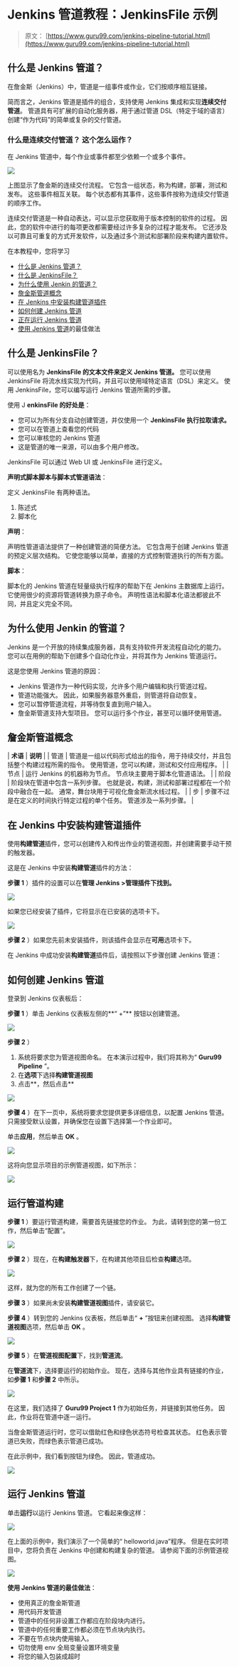 # Jenkins 管道教程：JenkinsFile 示例

> 原文： [https://www.guru99.com/jenkins-pipeline-tutorial.html](https://www.guru99.com/jenkins-pipeline-tutorial.html)

## 什么是 Jenkins 管道？

在詹金斯（Jenkins）中，管道是一组事件或作业，它们按顺序相互链接。

简而言之，Jenkins 管道是插件的组合，支持使用 Jenkins 集成和实现**连续交付管道**。 管道具有可扩展的自动化服务器，用于通过管道 DSL（特定于域的语言）创建“作为代码”的简单或复杂的交付管道。

### 什么是连续交付管道？ 这个怎么运作？

在 Jenkins 管道中，每个作业或事件都至少依赖一个或多个事件。

![](img/65633c9496ec26738ba445e0d5ce1c37.png)

上图显示了詹金斯的连续交付流程。 它包含一组状态，称为构建，部署，测试和发布。 这些事件相互关联。 每个状态都有其事件，这些事件按称为连续交付管道的顺序工作。

连续交付管道是一种自动表达，可以显示您获取用于版本控制的软件的过程。 因此，您的软件中进行的每项更改都需要经过许多复杂的过程才能发布。 它还涉及以可靠且可重复的方式开发软件，以及通过多个测试和部署阶段来构建内置软件。

在本教程中，您将学习

*   [什么是 Jenkins 管道？](#1)
*   [什么是 JenkinsFile？](#2)
*   [为什么使用 Jenkin 的管道？](#3)
*   [詹金斯管道概念](#4)
*   [在 Jenkins 中安装构建管道插件](#5)
*   [如何创建 Jenkins 管道](#6)
*   [正在运行 Jenkins 管道](#7)
*   [使用 Jenkins 管道](#8)的最佳做法

## 什么是 JenkinsFile？

可以使用名为 **JenkinsFile 的文本文件来定义 Jenkins 管道。** 您可以使用 JenkinsFile 将流水线实现为代码，并且可以使用域特定语言（DSL）来定义。 使用 JenkinsFile，您可以编写运行 Jenkins 管道所需的步骤。

使用 J **enkinsFile 的好处是**：

*   您可以为所有分支自动创建管道，并仅使用一个 **JenkinsFile 执行拉取请求。**
*   您可以在管道上查看您的代码
*   您可以审核您的 Jenkins 管道
*   这是管道的唯一来源，可以由多个用户修改。

JenkinsFile 可以通过 Web UI 或 JenkinsFile 进行定义。

**声明式脚本脚本与脚本式管道语法**：

定义 JenkinsFile 有两种语法。

1.  陈述式
2.  脚本化

**声明**：

声明性管道语法提供了一种创建管道的简便方法。 它包含用于创建 Jenkins 管道的预定义层次结构。 它使您能够以简单，直接的方式控制管道执行的所有方面。

**脚本**：

脚本化的 Jenkins 管道在轻量级执行程序的帮助下在 Jenkins 主数据库上运行。 它使用很少的资源将管道转换为原子命令。 声明性语法和脚本化语法都彼此不同，并且定义完全不同。

## 为什么使用 Jenkin 的管道？

Jenkins 是一个开放的持续集成服务器，具有支持软件开发流程自动化的能力。 您可以在用例的帮助下创建多个自动化作业，并将其作为 Jenkins 管道运行。

这是您使用 Jenkins 管道的原因：

*   Jenkins 管道作为一种代码实现，允许多个用户编辑和执行管道过程。
*   管道功能强大。 因此，如果服务器意外重启，则管道将自动恢复。
*   您可以暂停管道流程，并等待恢复直到用户输入。
*   詹金斯管道支持大型项目。 您可以运行多个作业，甚至可以循环使用管道。

## 詹金斯管道概念

| **术语** | **说明** |
| 管道 | 管道是一组以代码形式给出的指令，用于持续交付，并且包括整个构建过程所需的指令。 使用管道，您可以构建，测试和交付应用程序。 |
| 节点 | 运行 Jenkins 的机器称为节点。 节点块主要用于脚本化管道语法。 |
| 阶段 | 阶段块在管道中包含一系列步骤。 也就是说，构建，测试和部署过程都在一个阶段中融合在一起。 通常，舞台块用于可视化詹金斯流水线过程。 |
| 步 | 步骤不过是在定义的时间执行特定过程的单个任务。 管道涉及一系列步骤。 |

## 在 Jenkins 中安装构建管道插件

使用**构建管道**插件，您可以创建传入和传出作业的管道视图，并创建需要手动干预的触发器。

这是在 Jenkins 中安装**构建管道**插件的方法：

**步骤 1** ）插件的设置可以在**管理 Jenkins >管理插件下找到。**

![](img/840cfde624afd28fb4543205b7ad31d7.png)

如果您已经安装了插件，它将显示在已安装的选项卡下。

![](img/5f8cf547f507d73fa96ae240579715d0.png)

**步骤 2** ）如果您先前未安装插件，则该插件会显示在**可用**选项卡下。

在 Jenkins 中成功安装**构建管道**插件后，请按照以下步骤创建 Jenkins 管道：

## 如何创建 Jenkins 管道

登录到 Jenkins 仪表板后：

**步骤 1** ）单击 Jenkins 仪表板左侧的**“ +”** 按钮以创建管道。

![](img/5656ffb7cdad7d70d5d81163d5525e23.png)

**步骤 2** ）

1.  系统将要求您为管道视图命名。 在本演示过程中，我们将其称为“ **Guru99 Pipeline** ”。
2.  在**选项**下选择**构建管道视图**
3.  点击**，然后点击**

![](img/fd95d51a2ea6e12a737b66e0b83fbfc9.png)

**步骤 4** ）在下一页中，系统将要求您提供更多详细信息，以配置 Jenkins 管道。 只需接受默认设置，并确保您在设置下选择第一个作业即可。

单击**应用**，然后单击 **OK** 。

![](img/837d5cc9cbdee4689abf1b7cbeae4202.png)

这将向您显示项目的示例管道视图，如下所示：

![](img/a045faf550aaba6e80c80bf5e98a08f1.png)

## 运行管道构建

**步骤 1** ）要运行管道构建，需要首先链接您的作业。 为此，请转到您的第一份工作，然后单击“配置”。

[![](img/3ce2464cc5b61f0c5f7d06df819d7810.png) ](/images/1/091318_0510_JenkinsPipe8.png) 

**步骤 2** ）现在，在**构建触发器**下，在构建其他项目后检查**构建**选项。

![](img/83df506130c5d56328f2931eecc9d2d3.png)

这样，就为您的所有工作创建了一个链。

**步骤 3** ）如果尚未安装**构建管道视图**插件，请安装它。

**步骤 4** ）转到您的 Jenkins 仪表板，然后单击“ **+** ”按钮来创建视图。 选择**构建管道视图**选项，然后单击 **OK** 。

![](img/761c5b8d8e66b423b5574331af9808dd.png)

**步骤 5** ）在**管道视图配置**下，找到**管道流**。

在**管道流**下，选择要运行的初始作业。 现在，选择与其他作业具有链接的作业，如**步骤 1** 和**步骤 2** 中所示。

![](img/da58273afc6bb215633dff495e560a8d.png)

在这里，我们选择了 **Guru99 Project 1** 作为初始任务，并链接到其他任务。 因此，作业将在管道中逐一运行。

当詹金斯管道运行时，您可以借助红色和绿色状态符号检查其状态。 红色表示管道已失败，而绿色表示管道已成功。

在此示例中，我们看到按钮为绿色。 因此，管道成功。

[![](img/b0ef18ac2659434a77ece07721f8d71e.png) ](/images/1/091318_0510_JenkinsPipe12.png) 

## 运行 Jenkins 管道

单击**运行**以运行 Jenkins 管道。 它看起来像这样：

![](img/5dee0e7ef18b98f4d3252f8e3a2705a8.png)

在上面的示例中，我们演示了一个简单的“ helloworld.java”程序。 但是在实时项目中，您将负责在 Jenkins 中创建和构建复杂的管道。 请参阅下面的示例管道视图。

![](img/65fc04e1282fd5062ddb709d57db02cd.png)

**使用 Jenkins 管道的最佳做法**：

*   使用真正的詹金斯管道
*   用代码开发管道
*   管道中的任何非设置工作都应在阶段块内进行。
*   管道中的任何重要工作都必须在节点块内执行。
*   不要在节点块内使用输入。
*   切勿使用 env 全局变量设置环境变量
*   将您的输入包装成超时